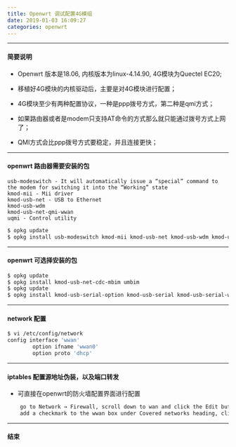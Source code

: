 ```yaml
---
title: Openwrt 调试配置4G模组
date: 2019-01-03 16:09:27
categories: openwrt
---
```


-------------------
#### 简要说明
* Openwrt 版本是18.06, 内核版本为linux-4.14.90, 4G模块为Quectel EC20;

* 移植好4G模块的内核驱动后，主要是对4G模块进行配置；

* 4G模块至少有两种配置协议，一种是ppp拨号方式，第二种是qmi方式；

* 如果路由器或者是modem只支持AT命令的方式那么就只能通过拨号方式上网了；

* QMI方式会比ppp拨号方式要稳定，并且连接更快；

-------------------
#### openwrt 路由器需要安装的包

    usb-modeswitch - It will automatically issue a “special” command to the modem for switching it into the “Working” state
    kmod-mii - Mii driver
    kmod-usb-net - USB to Ethernet
    kmod-usb-wdm
    kmod-usb-net-qmi-wwan
    uqmi - Control utility

``` bash
$ opkg update
$ opkg install usb-modeswitch kmod-mii kmod-usb-net kmod-usb-wdm kmod-usb-net-qmi-wwan uqmi

```

-------------------
#### openwrt 可选择安装的包
``` bash
$ opkg update
$ opkg install kmod-usb-net-cdc-mbim umbim
$ opkg update
$ opkg install kmod-usb-serial-option kmod-usb-serial kmod-usb-serial-wwan
```

-------------------
#### network 配置
``` bash
$ vi /etc/config/network
config interface 'wwan'
        option ifname 'wwan0'
        option proto 'dhcp'
```

-------------------
#### iptables 配置源地址伪装，以及端口转发
* 可直接在openwrt的防火墙配置界面进行配置
``` bash
    go to Network → Firewall, scroll down to wan and click the Edit button
    add a checkmark to the wwan box under Covered networks heading, click Save & Apply
```

------------------
#### 结束